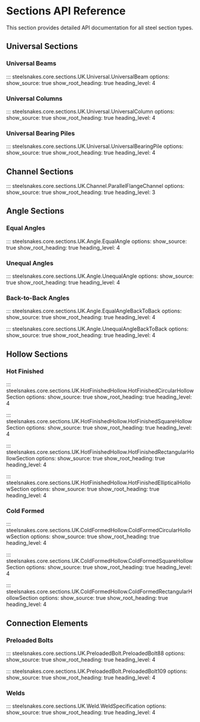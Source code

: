 # Sections API Reference

This section provides detailed API documentation for all steel section types.

## Universal Sections

### Universal Beams

::: steelsnakes.core.sections.UK.Universal.UniversalBeam
    options:
      show_source: true
      show_root_heading: true
      heading_level: 4

### Universal Columns

::: steelsnakes.core.sections.UK.Universal.UniversalColumn
    options:
      show_source: true
      show_root_heading: true
      heading_level: 4

### Universal Bearing Piles

::: steelsnakes.core.sections.UK.Universal.UniversalBearingPile
    options:
      show_source: true
      show_root_heading: true
      heading_level: 4

## Channel Sections

::: steelsnakes.core.sections.UK.Channel.ParallelFlangeChannel
    options:
      show_source: true
      show_root_heading: true
      heading_level: 3

## Angle Sections

### Equal Angles

::: steelsnakes.core.sections.UK.Angle.EqualAngle
    options:
      show_source: true
      show_root_heading: true
      heading_level: 4

### Unequal Angles

::: steelsnakes.core.sections.UK.Angle.UnequalAngle
    options:
      show_source: true
      show_root_heading: true
      heading_level: 4

### Back-to-Back Angles

::: steelsnakes.core.sections.UK.Angle.EqualAngleBackToBack
    options:
      show_source: true
      show_root_heading: true
      heading_level: 4

::: steelsnakes.core.sections.UK.Angle.UnequalAngleBackToBack
    options:
      show_source: true
      show_root_heading: true
      heading_level: 4

## Hollow Sections

### Hot Finished

::: steelsnakes.core.sections.UK.HotFinishedHollow.HotFinishedCircularHollowSection
    options:
      show_source: true
      show_root_heading: true
      heading_level: 4

::: steelsnakes.core.sections.UK.HotFinishedHollow.HotFinishedSquareHollowSection
    options:
      show_source: true
      show_root_heading: true
      heading_level: 4

::: steelsnakes.core.sections.UK.HotFinishedHollow.HotFinishedRectangularHollowSection
    options:
      show_source: true
      show_root_heading: true
      heading_level: 4

::: steelsnakes.core.sections.UK.HotFinishedHollow.HotFinishedEllipticalHollowSection
    options:
      show_source: true
      show_root_heading: true
      heading_level: 4

### Cold Formed

::: steelsnakes.core.sections.UK.ColdFormedHollow.ColdFormedCircularHollowSection
    options:
      show_source: true
      show_root_heading: true
      heading_level: 4

::: steelsnakes.core.sections.UK.ColdFormedHollow.ColdFormedSquareHollowSection
    options:
      show_source: true
      show_root_heading: true
      heading_level: 4

::: steelsnakes.core.sections.UK.ColdFormedHollow.ColdFormedRectangularHollowSection
    options:
      show_source: true
      show_root_heading: true
      heading_level: 4

## Connection Elements

### Preloaded Bolts

::: steelsnakes.core.sections.UK.PreloadedBolt.PreloadedBolt88
    options:
      show_source: true
      show_root_heading: true
      heading_level: 4

::: steelsnakes.core.sections.UK.PreloadedBolt.PreloadedBolt109
    options:
      show_source: true
      show_root_heading: true
      heading_level: 4

### Welds

::: steelsnakes.core.sections.UK.Weld.WeldSpecification
    options:
      show_source: true
      show_root_heading: true
      heading_level: 4
